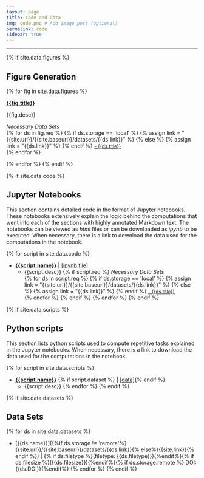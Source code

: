 ```yaml
---
layout: page
title: Code and Data
img: code.png # Add image post (optional)
permalink: code
sidebar: true
---
```


---

{% if site.data.figures %}
## Figure Generation

{% for fig in site.data.figures %}
<article class="post">

<a class="post-thumbnail" style="background-image: url({{site.url}}/{{site.baseurl}}/assets/img/{{fig.pic}})" href="{{site.baseurl}}/assets/pdf/{{fig.pdf}}"> </a>

<div class="post-content">
<b class="post-title"><a href="{{site.url}}/{{site.baseurl}}/software/figs/{{fig.filename}}">{{fig.title}}</a></b>
<p> {{fig.desc}}</p>

<i>Necessary Data Sets </i><br/>
{% for ds in fig.req %}
  {% if ds.storage == 'local' %}
    {% assign link = "{{site.url}}/{{site.baseurl}}/datasets/{{ds.link}}" %}
  {% else %}
    {% assign link = "{{ds.link}}" %}
  {% endif %}
  <a style="font-size: 0.9em;" href="{{link}}"> - {{ds.title}} </a><br/>
{% endfor %}
</div>
</article>
{% endfor %}
{% endif %}


{% if site.data.code %}
## Jupyter Notebooks

This section contains detailed code in the format of Jupyter notebooks. These
notebooks extensively explain the logic behind the computations that went into
each of the sections with highly annotated Markdown text. The notebooks can be
viewed as *html* files or can be downloaded as *ipynb* to be executed. When
necessary, there is a link to download the data used for the computations in
the notebook.

{% for script in site.data.code %}
* [**{{script.name}}**]({{site.url}}/{{site.baseurl}}/software/{{script.name}}.html)
  \| [[ipynb file]]({{site.url}}/{{site.baseurl}}/software/{{script.name}}.ipynb)
  + {{script.desc}}
  {% if script.req %} 
    <i>Necessary Data Sets </i><br/>
    {% for ds in script.req %}
      {% if ds.storage == 'local' %}
        {% assign link = "{{site.url}}/{{site.baseurl}}/datasets/{{ds.link}}" %}
      {% else %}
        {% assign link = "{{ds.link}}" %}
      {% endif %}
    <a style="font-size: 0.9em;" href="{{link}}"> - {{ds.title}} </a><br/>
    {% endfor %}
  {% endif %}
{% endfor %}
{% endif %}

{% if site.data.scripts %}
## Python scripts
This section lists python scripts used to compute repetitive tasks explained in
the Jupyter notebooks. When necessary, there is a link to download the data
used for the computations in the notebook.

{% for script in site.data.scripts %}
* [**{{script.name}}**]({{site.url}}/{{site.baseurl}}/software/scripts/{{script.name}})
  {% if script.dataset %} \| [[data]]({{script.dataset}}){% endif %}
    + {{script.desc}}
{% endfor %}
{% endif %}

{% if site.data.datasets %}
## Data Sets
{% for ds in site.data.datasets %}
* [{{ds.name}}]({%if ds.storage !=
  'remote'%}{{site.url}}/{{site.baseurl}}/datasets/{{ds.link}}{%
  else%}{{site.link}}{% endif %}) \| {% if ds.filetype %}(filetype:
  {{ds.filetype}}){%endif%}{% if ds.filesize %}({{ds.filesize}}){%endif%}{%
  if ds.storage.remote %} DOI: {{ds.DOI}}{%endif%}
{% endfor %}
{% endif %}